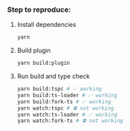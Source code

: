 ### Step to reproduce:

1. Install dependencies
    ```bash
    yarn
    ```
2. Build plugin
    ```bash
    yarn build:plugin
    ```
3. Run build and type check
    ```bash
    yarn build:tspc # ✅ working
    yarn build:ts-loader # ✅ working
    yarn build:fork-ts # ✅ working
    yarn watch:tspc # ⛔️ not working
    yarn watch:ts-loader # ✅ working
    yarn watch:fork-ts # ⛔️ not working
    ```